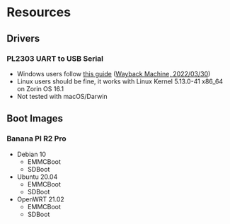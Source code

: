 # Resources

## Drivers
### PL2303 UART to USB Serial
- Windows users follow [this guide](https://www.connectix.nl/pl2303hxa-phased-out-since-2012-please-contact-your-supplier-solved/) ([Wayback Machine, 2022/03/30](http://web.archive.org/web/20220330074947/https://www.connectix.nl/pl2303hxa-phased-out-since-2012-please-contact-your-supplier-solved/))
- Linux users should be fine, it works with Linux Kernel 5.13.0-41 x86_64 on Zorin OS 16.1
- Not tested with macOS/Darwin

## Boot Images
### Banana PI R2 Pro
- Debian 10
	- EMMCBoot
	- SDBoot
- Ubuntu 20.04
	- EMMCBoot
	- SDBoot
- OpenWRT 21.02
	- EMMCBoot
	- SDBoot